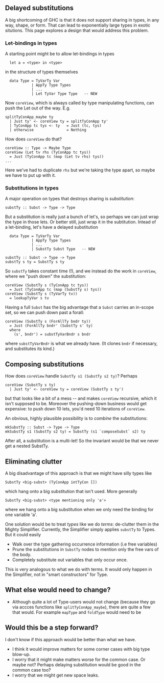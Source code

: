 ## Delayed substitutions

A big shortcoming of GHC is that it does not support sharing in types,
in any way, shape, or form.  That can lead to exponentially large
types in exotic situtions.  This page explores a design that would
address this problem.

### Let-bindings in types

A starting point might be to allow let-bindings in types
```
  let a = <type> in <type>
```
in the structure of types themselves
```
  data Type = TyVarTy Var
            | AppTy Type Types
            | ...
            | Let TyVar Type Type   -- NEW
```
Now `coreView`, which is always called by type manipulating functions, can push the Let out of the way.  E.g.
```
splitTyConApp_maybe ty
  | Just ty' <- coreView ty = splitTyConApp ty'
  | TyConApp tc tys <- ty   = Just (tc, tys)
  | otherwise               = Nothing
```
How does `coreView` do that?
```
coreView :: Type -> Maybe Type
coreView (Let tv rhs (TyConApp tc tys))
  = Just (TyConApp tc (map (Let tv rhs) tys))
...
```
Here we've had to duplicate `rhs` but we're taking the type apart, so maybe we have to put up with it.

### Substitutions in types

A major operation on types that destroys sharing is *substitution*:
```
substTy :: Subst -> Type -> Type
```
But a substitution is really just a bunch of let's, so perhaps we can just wrap the type in those lets.
Or better still, just wrap it in the subtitution.  Intead of a let-binding, let's have a delayed substitution
```
  data Type = TyVarTy Var
            | AppTy Type Types
            | ...
            | SubstTy Subst Type   -- NEW

substTy :: Subst -> Type -> Type
substTy s ty = SubstTy s ty
```
So `substTy` takes constant time (!), and we instead do the work in
`coreView`, where we "push down" the substitution:
```
coreView (SubstTy s (TyConApp tc tys))
  = Just (TyConApp tc (map (SubstTy s) tys))
coreView (SubstTy s (TyVarTy tv))
  = lookupTyVar s tv
```
Having a full `Subst` has the big advantage that a `Subst` carries an in-scope set,
so we can push down past a forall:
```
coreView (SubstTy s (ForAllTy bndr ty))
  = Just (ForAllTy bndr' (SubstTy s' ty)
  where
    (s', bndr') = substTyVarBndr s bndr
```
where `substTyVarBndr` is what we already have. (It clones `bndr` if necessary,
and substitutes its kind.)

## Composing substitutions

How does `coreView` handle `SubstTy s1 (SubstTy s2 ty)`?  Perhaps
```
coreView (SubstTy s ty)
  | Just ty' <- coreView ty = coreView (SubstTy s ty')
```
but that looks like a bit of a mess -- and makes `coreView` recursive, which it isn't supposed to be.
Moreover the pushing-down business would get expensive: to push down 10 lets, you'd need 10 iterations
of `coreView`.

An obvious, highly plausible possibility is to *combine* the substitutions:
```
mkSubstTy :: Subst -> Type -> Type
mkSubstTy s1 (SubstTy s2 ty) = SubstTy (s1 `composeSubst` s2) ty
```
After all, a substitution is a multi-let!  So the invariant would be that we never
get a nested SubstTy.

## Eliminating clutter

A big disadvantage of this approach is that we might have silly types like
```
SubstTy <big-subst> (TyConApp intTyCon [])
```
which hang onto a big substitution that isn't used.  More generally
```
SubstTy <big-subst> <type mentioning only 'a'>
```
where we hang onto a big substitution when we only need the binding for one variable 'a'.

One solution would be to treat *types* like we do *terms*: de-clutter them in the Mighty Simplifier.
Currently, the Simplifier simply applies `substTy` to Types.  But it could easily
* Walk over the type gathering occurrence information (i.e free variables)
* Prune the substitutions in `SubstTy` nodes to mention only the free vars of the body.
* Completely substitute out variables that only occur once.

This is very analogous to what we do with terms.  It would only happen in the
Simplifier, not in "smart constructors" for Type.

## What else would need to change?

* Although quite a lot of Type-users would not change (because they go via accces functions like `splitTyConApp_maybe`), there are quite a few that would.  For example `mapType` and `foldType` would need to be


## Would this be a step forward?

I don't know if this approach would be better than what we have.

* I think it would improve matters for some corner cases with big type blow-up.
* I worry that it might make matters worse for the common case.  Or maybe not?   Perhaps delaying substitution would be good in the common case too?
* I worry that we might get new space leaks.

